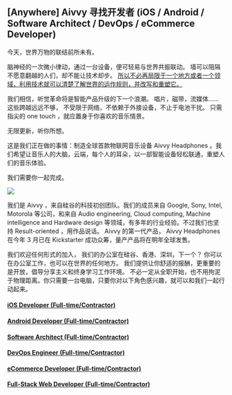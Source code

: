 ## [Anywhere] Aivvy 寻找开发者 (iOS / Android / Software Architect / DevOps / eCommerce Developer)
今天，世界万物的联结前所未有。

脑神经的一次微小律动，通过一台设备，便可轻易与世界共振联动。
墙可以阻隔不愿意翻越的人们，却不能让技术却步。
[所以不必再局限于一个地方或者一个领域，利用技术就可以清楚了解世界的运作规则，并改写和重塑它。](https://github.com/Doriscafe/missionaivvy/blob/master/README.md)


我们相信，听觉革命将是智能产品升级的下一个浪潮。
唱片，磁带，流媒体……这些跨越远远不够，
不受限于网络，不依赖于外接设备，不止于电池干扰。
只需指尖的 one touch ，就应置身于你喜欢的音乐情景。

无限更新，听你所想。

这是我们正在做的事情：制造全球首款物联网音乐设备 Aivvy Headphones 。我们希望让音乐人的大脑，云端，每个人的耳朵，以一部智能设备轻松联通，重塑人们的音乐体验。

我们需要你一起完成。

![](http://www.aivvy.com/img/lifestyle.jpg)

我们是 Aivvy ，来自硅谷的科技初创团队。我们的成员来自 Google, Sony, Intel, Motorola 等公司，和来自 Audio engineering, Cloud computing, Machine intelligence and Hardware design 等领域，有多年的行业经验。不过我们也坚持 Result-oriented ，用作品说话。
Aivvy 的第一代产品， Aivvy Headphones 在今年 3 月已在 Kickstarter 成功众筹，量产产品将在明年全球发售。

我们欢迎任何形式的加入，
我们的办公室在硅谷、香港、深圳，下一个？
你可以在办公室工作，也可以在世界的任何地方。
我们提供让你舒适的报酬，更重要的是开放，倡导分享主义和终身学习工作环境。
不必一定从全职开始，也不用拘泥于物理距离。你只需要一台电脑，只要你对以下角色感兴趣，就可以和我们一起行动起来。

#### [iOS Developer (Full-time/Contractor)](https://github.com/Doriscafe/missionaivvy/blob/master/iOS.md)
#### [Android Developer (Full-time/Contractor)](https://github.com/Doriscafe/missionaivvy/blob/master/Android.md)
#### [Software Architect (Full-time/Contractor)](https://github.com/Doriscafe/missionaivvy/blob/master/SA.md)
#### [DevOps Engineer (Full-time/Contractor)](https://github.com/Doriscafe/missionaivvy/blob/master/DevOps.md)
#### [eCommerce Developer (Full-time/Contractor)](https://github.com/Doriscafe/missionaivvy/blob/master/EC.md)
#### [Full-Stack Web Developer (Full-time/Contractor)](https://github.com/Doriscafe/missionaivvy/blob/master/FS.md)
